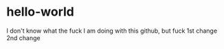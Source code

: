 # hello-world
I don't know what the fuck I am doing with this github, but fuck 
1st change
2nd change

